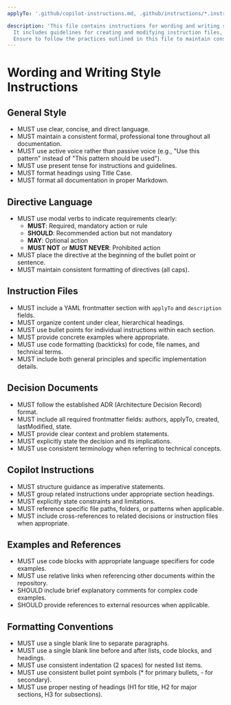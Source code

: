 ```yaml
---
applyTo: '.github/copilot-instructions.md, .github/instructions/*.instructions.md, decisions/**/*.md'

description: 'This file contains instructions for wording and writing style.
  It includes guidelines for creating and modifying instruction files, decision documents, and Copilot instructions.
  Ensure to follow the practices outlined in this file to maintain consistency and clarity in documentation.'
---
```


# Wording and Writing Style Instructions

## General Style

* MUST use clear, concise, and direct language.
* MUST maintain a consistent formal, professional tone throughout all documentation.
* MUST use active voice rather than passive voice (e.g., "Use this pattern" instead of "This pattern should be used").
* MUST use present tense for instructions and guidelines.
* MUST format headings using Title Case.
* MUST format all documentation in proper Markdown.

## Directive Language

* MUST use modal verbs to indicate requirements clearly:
  - **MUST**: Required, mandatory action or rule
  - **SHOULD**: Recommended action but not mandatory
  - **MAY**: Optional action
  - **MUST NOT** or **MUST NEVER**: Prohibited action
* MUST place the directive at the beginning of the bullet point or sentence.
* MUST maintain consistent formatting of directives (all caps).

## Instruction Files

* MUST include a YAML frontmatter section with `applyTo` and `description` fields.
* MUST organize content under clear, hierarchical headings.
* MUST use bullet points for individual instructions within each section.
* MUST provide concrete examples where appropriate.
* MUST use code formatting (backticks) for code, file names, and technical terms.
* MUST include both general principles and specific implementation details.

## Decision Documents

* MUST follow the established ADR (Architecture Decision Record) format.
* MUST include all required frontmatter fields: authors, applyTo, created, lastModified, state.
* MUST provide clear context and problem statements.
* MUST explicitly state the decision and its implications.
* MUST use consistent terminology when referring to technical concepts.

## Copilot Instructions

* MUST structure guidance as imperative statements.
* MUST group related instructions under appropriate section headings.
* MUST explicitly state constraints and limitations.
* MUST reference specific file paths, folders, or patterns when applicable.
* MUST include cross-references to related decisions or instruction files when appropriate.

## Examples and References

* MUST use code blocks with appropriate language specifiers for code examples.
* MUST use relative links when referencing other documents within the repository.
* SHOULD include brief explanatory comments for complex code examples.
* SHOULD provide references to external resources when applicable.

## Formatting Conventions

* MUST use a single blank line to separate paragraphs.
* MUST use a single blank line before and after lists, code blocks, and headings.
* MUST use consistent indentation (2 spaces) for nested list items.
* MUST use consistent bullet point symbols (* for primary bullets, - for secondary).
* MUST use proper nesting of headings (H1 for title, H2 for major sections, H3 for subsections).

